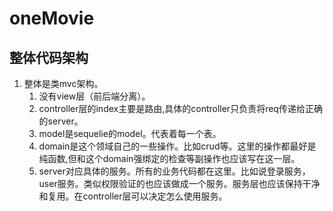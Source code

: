# oneMovie

## 整体代码架构

1. 整体是类mvc架构。
    1. 没有view层（前后端分离）。
    2. controller层的index主要是路由,具体的controller只负责将req传递给正确的server。
    3. model是sequelie的model。代表着每一个表。
    4. domain是这个领域自己的一些操作。比如crud等。这里的操作都最好是纯函数,但和这个domain强绑定的检查等副操作也应该写在这一层。
    5. server对应具体的服务。所有的业务代码都在这里。比如说登录服务，user服务。类似权限验证的也应该做成一个服务。服务层也应该保持干净和复用。在controller层可以决定怎么使用服务。
    
    
